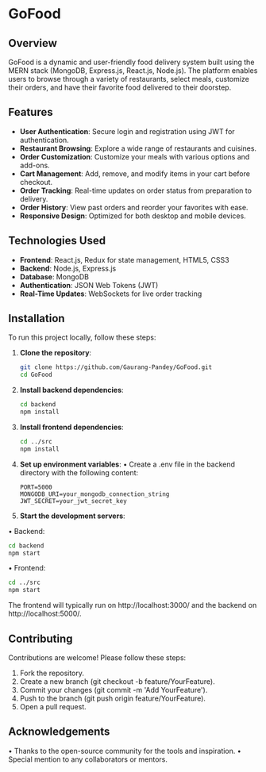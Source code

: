 # GoFood

## Overview

GoFood is a dynamic and user-friendly food delivery system built using the MERN stack (MongoDB, Express.js, React.js, Node.js). The platform enables users to browse through a variety of restaurants, select meals, customize their orders, and have their favorite food delivered to their doorstep.

## Features

- **User Authentication**: Secure login and registration using JWT for authentication.
- **Restaurant Browsing**: Explore a wide range of restaurants and cuisines.
- **Order Customization**: Customize your meals with various options and add-ons.
- **Cart Management**: Add, remove, and modify items in your cart before checkout.
- **Order Tracking**: Real-time updates on order status from preparation to delivery.
- **Order History**: View past orders and reorder your favorites with ease.
- **Responsive Design**: Optimized for both desktop and mobile devices.

## Technologies Used

- **Frontend**: React.js, Redux for state management, HTML5, CSS3
- **Backend**: Node.js, Express.js
- **Database**: MongoDB
- **Authentication**: JSON Web Tokens (JWT)
- **Real-Time Updates**: WebSockets for live order tracking

## Installation

To run this project locally, follow these steps:

1. **Clone the repository**:

   ```bash
   git clone https://github.com/Gaurang-Pandey/GoFood.git
   cd GoFood
   ```

2. **Install backend dependencies**:

   ```bash
   cd backend
   npm install
   ```
3. **Install frontend dependencies**:
   ```bash
   cd ../src
   npm install
   ```
4. **Set up environment variables**:
• Create a .env file in the backend directory with the following content:

   ```env
   PORT=5000
   MONGODB_URI=your_mongodb_connection_string
   JWT_SECRET=your_jwt_secret_key
   ```
5. **Start the development servers**:

• Backend:

   ```bash
   cd backend
   npm start
   ```
• Frontend:

   ```bash
   cd ../src
   npm start
   ```

The frontend will typically run on http://localhost:3000/ and the backend on http://localhost:5000/.

## Contributing
Contributions are welcome! Please follow these steps:

1. Fork the repository.
2. Create a new branch (git checkout -b feature/YourFeature).
3. Commit your changes (git commit -m 'Add YourFeature').
4. Push to the branch (git push origin feature/YourFeature).
5. Open a pull request.

## Acknowledgements
• Thanks to the open-source community for the tools and inspiration.
• Special mention to any collaborators or mentors.

